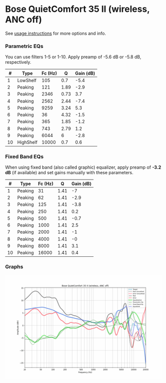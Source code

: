 # Bose QuietComfort 35 II (wireless, ANC off)
See [usage instructions](https://github.com/jaakkopasanen/AutoEq#usage) for more options and info.

### Parametric EQs
You can use filters 1-5 or 1-10. Apply preamp of -5.6 dB or -5.8 dB, respectively.

|   # | Type      |   Fc (Hz) |    Q |   Gain (dB) |
|-----|-----------|-----------|------|-------------|
|   1 | LowShelf  |       105 | 0.7  |        -5.4 |
|   2 | Peaking   |       121 | 1.89 |        -2.9 |
|   3 | Peaking   |      2346 | 0.73 |         3.7 |
|   4 | Peaking   |      2562 | 2.44 |        -7.4 |
|   5 | Peaking   |      9259 | 3.24 |         5.3 |
|   6 | Peaking   |        36 | 4.32 |        -1.5 |
|   7 | Peaking   |       365 | 1.85 |        -1.2 |
|   8 | Peaking   |       743 | 2.79 |         1.2 |
|   9 | Peaking   |      6044 | 6    |        -2.8 |
|  10 | HighShelf |     10000 | 0.7  |         0.6 |

### Fixed Band EQs
When using fixed band (also called graphic) equalizer, apply preamp of **-3.2 dB** (if available) and set gains manually with these parameters.

|   # | Type    |   Fc (Hz) |    Q |   Gain (dB) |
|-----|---------|-----------|------|-------------|
|   1 | Peaking |        31 | 1.41 |        -7   |
|   2 | Peaking |        62 | 1.41 |        -2.9 |
|   3 | Peaking |       125 | 1.41 |        -3.8 |
|   4 | Peaking |       250 | 1.41 |         0.2 |
|   5 | Peaking |       500 | 1.41 |        -0.7 |
|   6 | Peaking |      1000 | 1.41 |         2.5 |
|   7 | Peaking |      2000 | 1.41 |        -1   |
|   8 | Peaking |      4000 | 1.41 |        -0   |
|   9 | Peaking |      8000 | 1.41 |         3.1 |
|  10 | Peaking |     16000 | 1.41 |         0.4 |

### Graphs
![](./Bose%20QuietComfort%2035%20II%20(wireless,%20ANC%20off).png)
